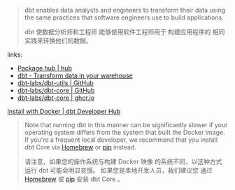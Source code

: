 
[hub]: https://hub.getdbt.com
[site]: https://getdbt.com

[utils-repo]: https://github.com/dbt-labs/dbt-utils.git
[repo]: https://github.com/dbt-labs/dbt-core.git

[ghcr]: https://github.com/dbt-labs/dbt-core/pkgs/container/dbt-core

> dbt enables data analysts and
>  engineers to transform their
>  data using the same practices
>  that software engineers use to
>  build applications.
> 
> dbt 使数据分析师和工程师
> 能够使用软件工程师用于
> 构建应用程序的
> 相同实践来转换他们的数据。
> 

links: 

- [Package hub | hub][hub]
- [dbt - Transform data in your warehouse][site]
- [dbt-labs/dbt-utils | GitHub][utils-repo]
- [dbt-labs/dbt-core | GitHub][repo]
- [dbt-labs/dbt-core | ghcr.io][ghcr]

[Install with Docker | dbt Developer Hub][docs-i-docker]

> Note that running dbt in this manner
>  can be significantly slower if your
>  operating system differs from
>  the system that built the Docker image.
>  If you're a frequent local developer,
>  we recommend that you install
>  dbt Core via [Homebrew][docs-i-hb] or [pip][docs-i-pip] instead.
> 
> 请注意，如果您的操作系统与构建 Docker 映像
> 的系统不同，以这种方式运行 dbt 可能会明显变慢。
> 如果您是本地开发人员，我们建议您
> 通过 [Homebrew][docs-i-hb] 或 [pip][docs-i-pip] 安装 dbt Core 。
> 

[docs-i-docker]: https://docs.getdbt.com/docs/get-started/docker-install
[docs-i-hb]: https://docs.getdbt.com/docs/get-started/homebrew-install
[docs-i-pip]: https://docs.getdbt.com/docs/get-started/pip-install


